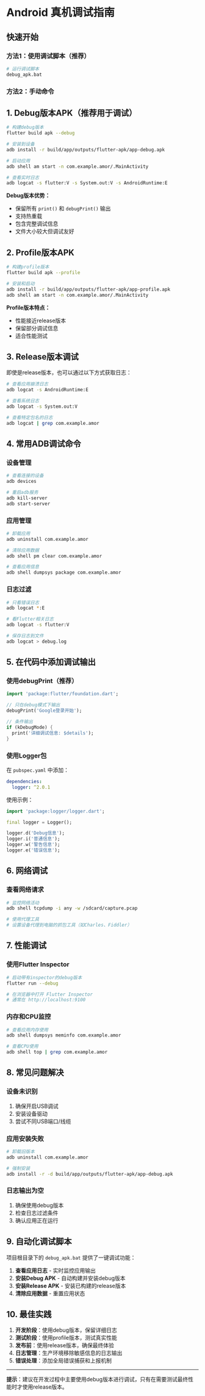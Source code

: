 # Android 真机调试指南

## 快速开始

### 方法1：使用调试脚本（推荐）
```bash
# 运行调试脚本
debug_apk.bat
```

### 方法2：手动命令

## 1. Debug版本APK（推荐用于调试）

```bash
# 构建debug版本
flutter build apk --debug

# 安装到设备
adb install -r build/app/outputs/flutter-apk/app-debug.apk

# 启动应用
adb shell am start -n com.example.amor/.MainActivity

# 查看实时日志
adb logcat -s flutter:V -s System.out:V -s AndroidRuntime:E
```

**Debug版本优势：**
- 保留所有 `print()` 和 `debugPrint()` 输出
- 支持热重载
- 包含完整调试信息
- 文件大小较大但调试友好

## 2. Profile版本APK

```bash
# 构建profile版本
flutter build apk --profile

# 安装和启动
adb install -r build/app/outputs/flutter-apk/app-profile.apk
adb shell am start -n com.example.amor/.MainActivity
```

**Profile版本特点：**
- 性能接近release版本
- 保留部分调试信息
- 适合性能测试

## 3. Release版本调试

即使是release版本，也可以通过以下方式获取日志：

```bash
# 查看应用崩溃日志
adb logcat -s AndroidRuntime:E

# 查看系统日志
adb logcat -s System.out:V

# 查看特定包名的日志
adb logcat | grep com.example.amor
```

## 4. 常用ADB调试命令

### 设备管理
```bash
# 查看连接的设备
adb devices

# 重启adb服务
adb kill-server
adb start-server
```

### 应用管理
```bash
# 卸载应用
adb uninstall com.example.amor

# 清除应用数据
adb shell pm clear com.example.amor

# 查看应用信息
adb shell dumpsys package com.example.amor
```

### 日志过滤
```bash
# 只看错误日志
adb logcat *:E

# 看Flutter相关日志
adb logcat -s flutter:V

# 保存日志到文件
adb logcat > debug.log
```

## 5. 在代码中添加调试输出

### 使用debugPrint（推荐）
```dart
import 'package:flutter/foundation.dart';

// 只在debug模式下输出
debugPrint('Google登录开始');

// 条件输出
if (kDebugMode) {
  print('详细调试信息: $details');
}
```

### 使用Logger包
在 `pubspec.yaml` 中添加：
```yaml
dependencies:
  logger: ^2.0.1
```

使用示例：
```dart
import 'package:logger/logger.dart';

final logger = Logger();

logger.d('Debug信息');
logger.i('普通信息');
logger.w('警告信息');
logger.e('错误信息');
```

## 6. 网络调试

### 查看网络请求
```bash
# 监控网络活动
adb shell tcpdump -i any -w /sdcard/capture.pcap

# 使用代理工具
# 设置设备代理到电脑的抓包工具（如Charles、Fiddler）
```

## 7. 性能调试

### 使用Flutter Inspector
```bash
# 启动带有inspector的debug版本
flutter run --debug

# 在浏览器中打开 Flutter Inspector
# 通常在 http://localhost:9100
```

### 内存和CPU监控
```bash
# 查看应用内存使用
adb shell dumpsys meminfo com.example.amor

# 查看CPU使用
adb shell top | grep com.example.amor
```

## 8. 常见问题解决

### 设备未识别
1. 确保开启USB调试
2. 安装设备驱动
3. 尝试不同USB端口/线缆

### 应用安装失败
```bash
# 卸载旧版本
adb uninstall com.example.amor

# 强制安装
adb install -r -d build/app/outputs/flutter-apk/app-debug.apk
```

### 日志输出为空
1. 确保使用debug版本
2. 检查日志过滤条件
3. 确认应用正在运行

## 9. 自动化调试脚本

项目根目录下的 `debug_apk.bat` 提供了一键调试功能：

1. **查看应用日志** - 实时监控应用输出
2. **安装Debug APK** - 自动构建并安装debug版本
3. **安装Release APK** - 安装已构建的release版本
4. **清除应用数据** - 重置应用状态

## 10. 最佳实践

1. **开发阶段**：使用debug版本，保留详细日志
2. **测试阶段**：使用profile版本，测试真实性能
3. **发布前**：使用release版本，确保最终体验
4. **日志管理**：生产环境移除敏感信息的日志输出
5. **错误处理**：添加全局错误捕获和上报机制

---

**提示**：建议在开发过程中主要使用debug版本进行调试，只有在需要测试最终性能时才使用release版本。